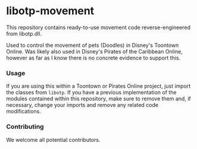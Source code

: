 libotp-movement
===========
This repository contains ready-to-use movement code reverse-engineered from libotp.dll.

Used to control the movement of pets (Doodles) in Disney's Toontown Online. Was likely also used in Disney's Pirates of the Caribbean Online, however as far as I know there is no concrete evidence to support this.

### Usage ###
If you are using this within a Toontown or Pirates Online project, just import the classes from `libotp`. If you have a previous implementation of the modules contained within this repository, make sure to remove them and, if necessary, change your imports and remove any related code modifications.

### Contributing ###
We welcome all potential contributors.
